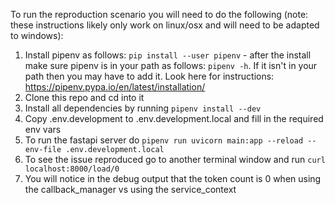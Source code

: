 To run the reproduction scenario you will need to do the following (note: these instructions likely only work on linux/osx and will need to be adapted to windows):
1. Install pipenv as follows: ```pip install --user pipenv``` - after the install make sure pipenv is in your path as follows: ```pipenv -h```.  If it isn't in your path then you may have to add it.  Look here for instructions: https://pipenv.pypa.io/en/latest/installation/
2. Clone this repo and cd into it
3. Install all dependencies by running ```pipenv install --dev```
4. Copy .env.development to .env.development.local and fill in the required env vars
5. To run the fastapi server do ```pipenv run uvicorn main:app --reload --env-file .env.development.local```
6. To see the issue reproduced go to another terminal window and run ```curl localhost:8000/load/0```
7. You will notice in the debug output that the token count is 0 when using the callback_manager vs using the service_context
   
